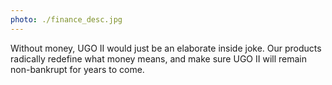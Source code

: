 ```yaml
---
photo: ./finance_desc.jpg
---
```


Without money, UGO II would just be an elaborate inside joke. Our products radically redefine what money means, and make sure UGO II will remain non-bankrupt for years to come.
